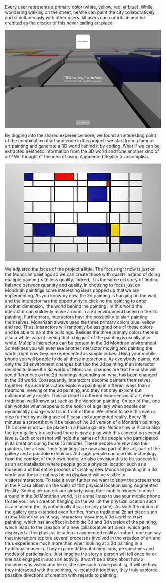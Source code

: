 Every user represents a primary color (white, yellow, red, or blue). While wondering walking on the street, he/she can paint the city collaboratively and simultaneously with other users. All users can contribute and be credited as the creator of this never ending art piece.

![Primary Color](/project_images/20140326_2.png "Primary Color")

By digging into the shared expereince more, we found an interesting point of the combination of art and code in this project: we start from a famous art painting and generate a 3D world behind it by coding. What if we can be extracted aesthetic information from the 3D world and form another kind of art? We thought of the idea of using Augmented Reality to accomplish.

![Idea](/project_images/20140326_1.png "Idea")

We adjusted the focus of the project a little. The focus right now is just on the Mondrian paintings so we can create those with quality instead of doing multiple painting with less quality. Indeed, it is the same old story of finding balance between quantity and quality. In choosing to focus just on Mondrian paintings some interesting ideas popped up that we are implementing. 
	As you know by now, the 2d painting is hanging on the wall and the interactor has the opportunity to click no the painting to enter another dimension, ‘the world behind the painting’. In this world the interactor can suddenly move around in a 3d environment based on the 2d painting. Furthermore, interactors have the possibility to start painting themselves. Mondriaan always used the three primary colors blue, yellow and red. Thus, interactors will randomly be assigned one of these colors and be able to paint the buildings. Besides the three primary colors there is also a white-variant seeing that a big part of the painting is usually also white. 
	Multiple interactors can be present in the 3d Mondrian environment. Sometimes you will even see another interactor moving and painting the world, right now they are represented as simple cubes. Using your mobile phone you will be able to do all these interactions. As everybody paints, not only the 3d environment changes but also the 2d painting. If an interactor decides to leave the 3d world of Mondrian, chances are that he or she will see differences on the 2d paintings depending on what has been changed in the 3d world. Consequently, interactors become painters themselves, together. 
	As such interactors explore a painting in different ways than a traditional viewing of the 2d painting, and they not only explore but collaboratively create. This can lead to different experiences of art, even traditional well known art such as the Mondrian painting. On top of that, one can wonder what happens to the notion of a gallery when people can dynamically change what is in front of them. We intend to take this even a step further by making use of Picasa and augmented reality. 
	Every 15 minutes a screenshot will be taken of the 2d version of a Mondrian painting. This screenshot will be placed in a Picasa gallery. Notice how in Picasa also the term gallery is used and there is now a play with this concept on several levels. Each screenshot will hold the names of the people who participated in its creation during those 15 minutes. These people are now also the painters, the artists. Their ‘paintings’ are now also part of the art, part of the gallery and a possible exhibition. Although people can use this technology from the comfort of their own home, we also envision this to be successful as an art installation where people go to a physical location such as a museum and this entire process of creating new Mondrian painting in a 3d world and these creations being displayed will be visible to visitors/interactors. 
	To take it even further we want to show the screenshots in the Picasa album on the walls of that physical location using Augmented Reality. Seeing interactors are already using their mobile phones to move around in the 3d Mondrian world, it is a small step to use your mobile phone to see your own creation hanging on the wall at the physical location such as a museum (but hypothetically it can be any place). As such the notion of the gallery gets extended even further, from a traditional 2d art piece such as the Mondrian paintings, interactors move into a 3d world to start painting, which has an effect in both the 3d and 3d version of the painting, which leads to the creation of a new collaborative art piece, which gets displayed at the physical location in augmented reality. 
	In short, one can say that interactors explore several processes involved in the creation of art and thus experience much more than when looking at a 2d painting in a traditional museum. They explore different dimensions, perspectives and modes of participation. Just imagine the story a person will tell once he or she has engaged in such an activity. It won’t be a story about how a museum was visited and he or she saw such a nice painting, it will be how they interacted with the painting, re-created it together, they truly explored possible directions of creation with regards to painting.  

